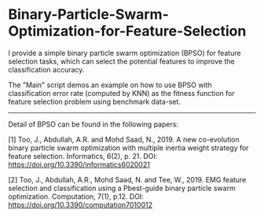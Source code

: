 # Binary-Particle-Swarm-Optimization-for-Feature-Selection
I provide a simple binary particle swarm optimization (BPSO) for feature selection tasks, which can select the potential features to improve the classification accuracy. 

The "Main" script demos an example on how to use BPSO with classification error rate (computed by KNN) as the fitness function for feature selection problem using benchmark data-set.  

********************************************************************************************************************************** 

Detail of BPSO can be found in the following papers: 

[1] Too, J., Abdullah, A.R. and Mohd Saad, N., 2019. A new co-evolution binary particle swarm optimization with multiple inertia weight strategy for feature selection. Informatics, 6(2), p. 21. DOI: https://doi.org/10.3390/informatics6020021  

[2] Too, J., Abdullah, A.R., Mohd Saad, N. and Tee, W., 2019. EMG feature selection and classification using a Pbest-guide binary particle swarm optimization. Computation, 7(1), p.12. DOI: https://doi.org/10.3390/computation7010012
